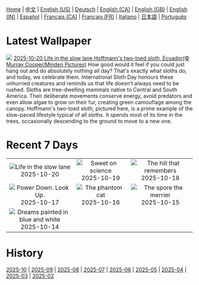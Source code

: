 [Home](../README.md) | [中文](zh-CN.md) | [English (US)](en-US.md) | [Deutsch](de-DE.md) | [English (CA)](en-CA.md) | [English (GB)](en-GB.md) | [English (IN)](en-IN.md) | [Español](es-ES.md) | [Français (CA)](fr-CA.md) | [Français (FR)](fr-FR.md) | [Italiano](it-IT.md) | [日本語](ja-JP.md) | [Português](pt-BR.md)

# Latest Wallpaper
![](https://www.bing.com/th?id=OHR.HoffmansSloth_EN-CA8355906230_UHD.jpg)
[2025-10-20 Life in the slow lane Hoffmann's two-toed sloth, Ecuador(© Murray Cooper/Minden Pictures)](https://www.bing.com/th?id=OHR.HoffmansSloth_EN-CA8355906230_UHD.jpg)
How good would it feel if you could just hang out and do absolutely nothing all day? That's exactly what sloths do, and today, we celebrate them. International Sloth Day honours these unhurried creatures and reminds us that life doesn't always need to be rushed. Sloths are tree-dwelling mammals native to Central and South America. Their deliberate movements conserve energy, avoid predators and even allow algae to grow on their fur, creating green camouflage among the canopy. Hoffmann's two-toed sloth, pictured here, is a prime example of the slow-paced lifestyle typical of all sloths. It spends most of its time in the trees, occasionally descending to the ground to move to a new one.

# Recent 7 Days
|  |  |  |
|:---:|:---:|:---:|
| ![](https://www.bing.com/th?id=OHR.HoffmansSloth_EN-CA8355906230_400x240.jpg "Life in the slow lane") 2025-10-20 | ![](https://www.bing.com/th?id=OHR.AppleHarvest_EN-CA8300580215_400x240.jpg "Sweet on science") 2025-10-19 | ![](https://www.bing.com/th?id=OHR.SilburyHill_EN-CA8140895314_400x240.jpg "The hill that remembers") 2025-10-18 |
| ![](https://www.bing.com/th?id=OHR.JasperFestival_EN-CA8017450155_400x240.jpg "Power Down. Look Up.") 2025-10-17 | ![](https://www.bing.com/th?id=OHR.SiberianLynx_EN-CA2838247165_400x240.jpg "The phantom cat") 2025-10-16 | ![](https://www.bing.com/th?id=OHR.AmethystLaccaria_EN-CA2561600829_400x240.jpg "The spore the merrier") 2025-10-15 |
| ![](https://www.bing.com/th?id=OHR.OiaSantorini_EN-CA2309047812_400x240.jpg "Dreams painted in blue and white") 2025-10-14 |  |  |

# History
[2025-10](../archives/wallpaper/en-CA/w_2025_10.md) | [2025-09](../archives/wallpaper/en-CA/w_2025_09.md) | [2025-08](../archives/wallpaper/en-CA/w_2025_08.md) | [2025-07](../archives/wallpaper/en-CA/w_2025_07.md) | [2025-06](../archives/wallpaper/en-CA/w_2025_06.md) | [2025-05](../archives/wallpaper/en-CA/w_2025_05.md) | [2025-04](../archives/wallpaper/en-CA/w_2025_04.md) | [2025-03](../archives/wallpaper/en-CA/w_2025_03.md) | [2025-02](../archives/wallpaper/en-CA/w_2025_02.md)
